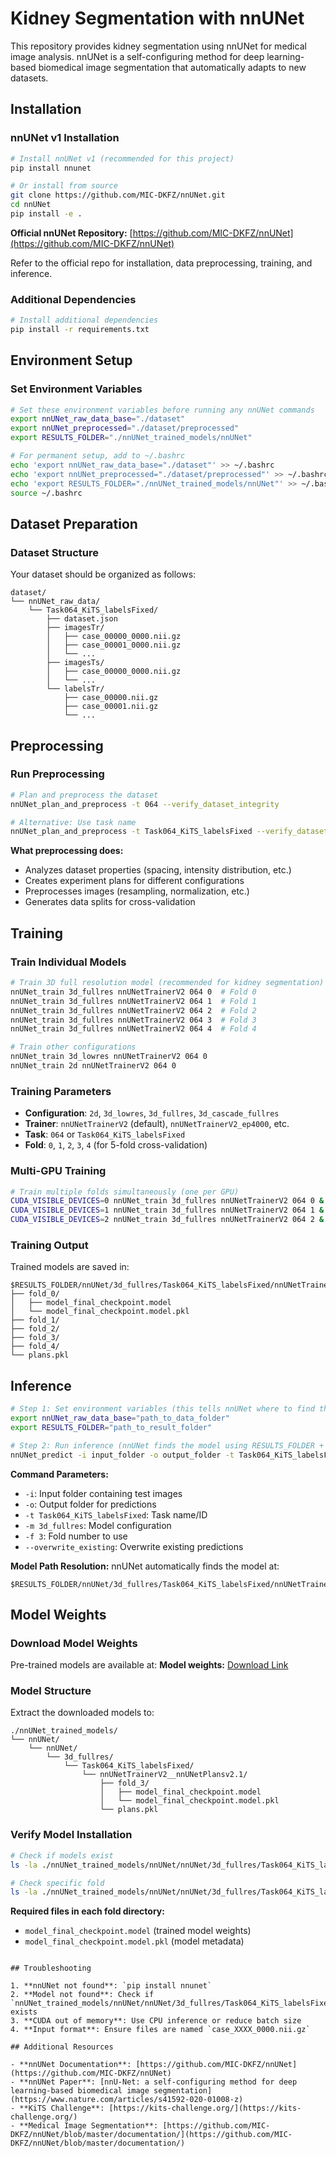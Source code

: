 # Kidney Segmentation with nnUNet

This repository provides kidney segmentation using nnUNet for medical image analysis. nnUNet is a self-configuring method for deep learning-based biomedical image segmentation that automatically adapts to new datasets.

## Installation

### nnUNet v1 Installation
```bash
# Install nnUNet v1 (recommended for this project)
pip install nnunet

# Or install from source
git clone https://github.com/MIC-DKFZ/nnUNet.git
cd nnUNet
pip install -e .
```

**Official nnUNet Repository:** [https://github.com/MIC-DKFZ/nnUNet](https://github.com/MIC-DKFZ/nnUNet)

Refer to the official repo for installation, data preprocessing, training, and inference. 

### Additional Dependencies
```bash
# Install additional dependencies
pip install -r requirements.txt
```

## Environment Setup

### Set Environment Variables
```bash
# Set these environment variables before running any nnUNet commands
export nnUNet_raw_data_base="./dataset"
export nnUNet_preprocessed="./dataset/preprocessed"
export RESULTS_FOLDER="./nnUNet_trained_models/nnUNet"

# For permanent setup, add to ~/.bashrc
echo 'export nnUNet_raw_data_base="./dataset"' >> ~/.bashrc
echo 'export nnUNet_preprocessed="./dataset/preprocessed"' >> ~/.bashrc
echo 'export RESULTS_FOLDER="./nnUNet_trained_models/nnUNet"' >> ~/.bashrc
source ~/.bashrc
```

## Dataset Preparation

### Dataset Structure
Your dataset should be organized as follows:
```
dataset/
└── nnUNet_raw_data/
    └── Task064_KiTS_labelsFixed/
        ├── dataset.json
        ├── imagesTr/
        │   ├── case_00000_0000.nii.gz
        │   ├── case_00001_0000.nii.gz
        │   └── ...
        ├── imagesTs/
        │   ├── case_00000_0000.nii.gz
        │   └── ...
        └── labelsTr/
            ├── case_00000.nii.gz
            ├── case_00001.nii.gz
            └── ...
```

## Preprocessing

### Run Preprocessing
```bash
# Plan and preprocess the dataset
nnUNet_plan_and_preprocess -t 064 --verify_dataset_integrity

# Alternative: Use task name
nnUNet_plan_and_preprocess -t Task064_KiTS_labelsFixed --verify_dataset_integrity
```

**What preprocessing does:**
- Analyzes dataset properties (spacing, intensity distribution, etc.)
- Creates experiment plans for different configurations
- Preprocesses images (resampling, normalization, etc.)
- Generates data splits for cross-validation

## Training

### Train Individual Models
```bash
# Train 3D full resolution model (recommended for kidney segmentation)
nnUNet_train 3d_fullres nnUNetTrainerV2 064 0  # Fold 0
nnUNet_train 3d_fullres nnUNetTrainerV2 064 1  # Fold 1
nnUNet_train 3d_fullres nnUNetTrainerV2 064 2  # Fold 2
nnUNet_train 3d_fullres nnUNetTrainerV2 064 3  # Fold 3
nnUNet_train 3d_fullres nnUNetTrainerV2 064 4  # Fold 4

# Train other configurations
nnUNet_train 3d_lowres nnUNetTrainerV2 064 0
nnUNet_train 2d nnUNetTrainerV2 064 0
```

### Training Parameters
- **Configuration**: `2d`, `3d_lowres`, `3d_fullres`, `3d_cascade_fullres`
- **Trainer**: `nnUNetTrainerV2` (default), `nnUNetTrainerV2_ep4000`, etc.
- **Task**: `064` or `Task064_KiTS_labelsFixed`
- **Fold**: `0`, `1`, `2`, `3`, `4` (for 5-fold cross-validation)

### Multi-GPU Training
```bash
# Train multiple folds simultaneously (one per GPU)
CUDA_VISIBLE_DEVICES=0 nnUNet_train 3d_fullres nnUNetTrainerV2 064 0 &
CUDA_VISIBLE_DEVICES=1 nnUNet_train 3d_fullres nnUNetTrainerV2 064 1 &
CUDA_VISIBLE_DEVICES=2 nnUNet_train 3d_fullres nnUNetTrainerV2 064 2 &
```

### Training Output
Trained models are saved in:
```
$RESULTS_FOLDER/nnUNet/3d_fullres/Task064_KiTS_labelsFixed/nnUNetTrainerV2__nnUNetPlansv2.1/
├── fold_0/
│   ├── model_final_checkpoint.model
│   └── model_final_checkpoint.model.pkl
├── fold_1/
├── fold_2/
├── fold_3/
├── fold_4/
└── plans.pkl
```

## Inference

```bash
# Step 1: Set environment variables (this tells nnUNet where to find the model)
export nnUNet_raw_data_base="path_to_data_folder"
export RESULTS_FOLDER="path_to_result_folder"

# Step 2: Run inference (nnUNet finds the model using RESULTS_FOLDER + task name)
nnUNet_predict -i input_folder -o output_folder -t Task064_KiTS_labelsFixed -m 3d_fullres -f 3 --overwrite_existing
```

**Command Parameters:**
- `-i`: Input folder containing test images
- `-o`: Output folder for predictions
- `-t Task064_KiTS_labelsFixed`: Task name/ID
- `-m 3d_fullres`: Model configuration
- `-f 3`: Fold number to use
- `--overwrite_existing`: Overwrite existing predictions

**Model Path Resolution:**
nnUNet automatically finds the model at:
```
$RESULTS_FOLDER/nnUNet/3d_fullres/Task064_KiTS_labelsFixed/nnUNetTrainerV2__nnUNetPlansv2.1/fold_3/
```

## Model Weights

### Download Model Weights
Pre-trained models are available at:
**Model weights:** [Download Link](https://ccnymailcuny-my.sharepoint.com/:f:/g/personal/jliu008_citymail_cuny_edu/EkaFGLQB5XdKvVb1y2G7NHgB6RGk344fS3S2oV9-X4D_9g?e=qo0npb)

### Model Structure
Extract the downloaded models to:
```
./nnUNet_trained_models/
└── nnUNet/
    └── nnUNet/
        └── 3d_fullres/
            └── Task064_KiTS_labelsFixed/
                └── nnUNetTrainerV2__nnUNetPlansv2.1/
                    ├── fold_3/
                    │   ├── model_final_checkpoint.model
                    │   └── model_final_checkpoint.model.pkl
                    └── plans.pkl
```

### Verify Model Installation
```bash
# Check if models exist
ls -la ./nnUNet_trained_models/nnUNet/nnUNet/3d_fullres/Task064_KiTS_labelsFixed/nnUNetTrainerV2__nnUNetPlansv2.1/

# Check specific fold
ls -la ./nnUNet_trained_models/nnUNet/nnUNet/3d_fullres/Task064_KiTS_labelsFixed/nnUNetTrainerV2__nnUNetPlansv2.1/fold_3/
```

**Required files in each fold directory:**
- `model_final_checkpoint.model` (trained model weights)
- `model_final_checkpoint.model.pkl` (model metadata)
```

## Troubleshooting

1. **nnUNet not found**: `pip install nnunet`
2. **Model not found**: Check if `nnUNet_trained_models/nnUNet/nnUNet/3d_fullres/Task064_KiTS_labelsFixed/` exists
3. **CUDA out of memory**: Use CPU inference or reduce batch size
4. **Input format**: Ensure files are named `case_XXXX_0000.nii.gz`

## Additional Resources

- **nnUNet Documentation**: [https://github.com/MIC-DKFZ/nnUNet](https://github.com/MIC-DKFZ/nnUNet)
- **nnUNet Paper**: [nnU-Net: a self-configuring method for deep learning-based biomedical image segmentation](https://www.nature.com/articles/s41592-020-01008-z)
- **KiTS Challenge**: [https://kits-challenge.org/](https://kits-challenge.org/)
- **Medical Image Segmentation**: [https://github.com/MIC-DKFZ/nnUNet/blob/master/documentation/](https://github.com/MIC-DKFZ/nnUNet/blob/master/documentation/)
